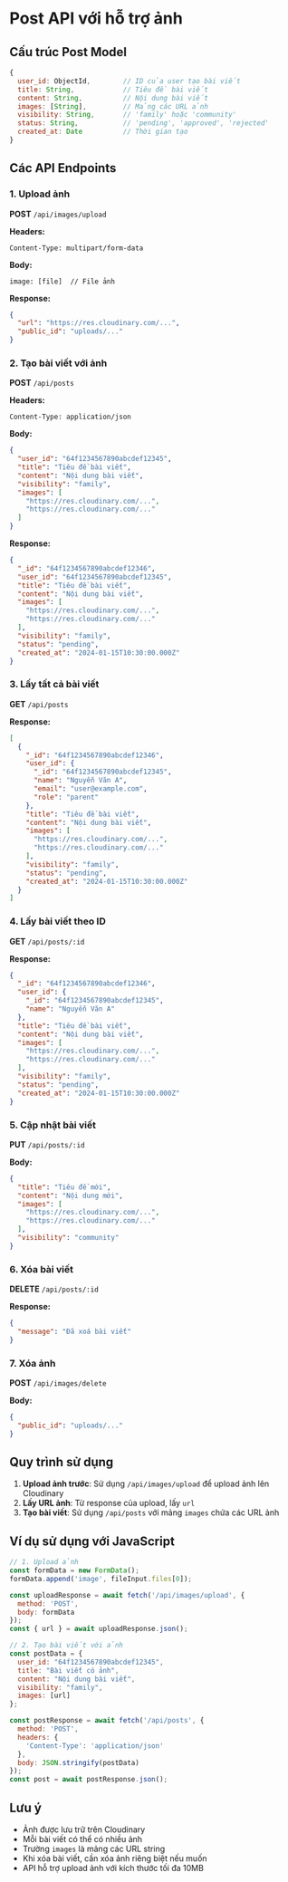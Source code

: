 # Post API với hỗ trợ ảnh

## Cấu trúc Post Model

```javascript
{
  user_id: ObjectId,        // ID của user tạo bài viết
  title: String,            // Tiêu đề bài viết
  content: String,          // Nội dung bài viết
  images: [String],         // Mảng các URL ảnh
  visibility: String,       // 'family' hoặc 'community'
  status: String,           // 'pending', 'approved', 'rejected'
  created_at: Date          // Thời gian tạo
}
```

## Các API Endpoints

### 1. Upload ảnh
**POST** `/api/images/upload`

**Headers:**
```
Content-Type: multipart/form-data
```

**Body:**
```
image: [file]  // File ảnh
```

**Response:**
```json
{
  "url": "https://res.cloudinary.com/...",
  "public_id": "uploads/..."
}
```

### 2. Tạo bài viết với ảnh
**POST** `/api/posts`

**Headers:**
```
Content-Type: application/json
```

**Body:**
```json
{
  "user_id": "64f1234567890abcdef12345",
  "title": "Tiêu đề bài viết",
  "content": "Nội dung bài viết",
  "visibility": "family",
  "images": [
    "https://res.cloudinary.com/...",
    "https://res.cloudinary.com/..."
  ]
}
```

**Response:**
```json
{
  "_id": "64f1234567890abcdef12346",
  "user_id": "64f1234567890abcdef12345",
  "title": "Tiêu đề bài viết",
  "content": "Nội dung bài viết",
  "images": [
    "https://res.cloudinary.com/...",
    "https://res.cloudinary.com/..."
  ],
  "visibility": "family",
  "status": "pending",
  "created_at": "2024-01-15T10:30:00.000Z"
}
```

### 3. Lấy tất cả bài viết
**GET** `/api/posts`

**Response:**
```json
[
  {
    "_id": "64f1234567890abcdef12346",
    "user_id": {
      "_id": "64f1234567890abcdef12345",
      "name": "Nguyễn Văn A",
      "email": "user@example.com",
      "role": "parent"
    },
    "title": "Tiêu đề bài viết",
    "content": "Nội dung bài viết",
    "images": [
      "https://res.cloudinary.com/...",
      "https://res.cloudinary.com/..."
    ],
    "visibility": "family",
    "status": "pending",
    "created_at": "2024-01-15T10:30:00.000Z"
  }
]
```

### 4. Lấy bài viết theo ID
**GET** `/api/posts/:id`

**Response:**
```json
{
  "_id": "64f1234567890abcdef12346",
  "user_id": {
    "_id": "64f1234567890abcdef12345",
    "name": "Nguyễn Văn A"
  },
  "title": "Tiêu đề bài viết",
  "content": "Nội dung bài viết",
  "images": [
    "https://res.cloudinary.com/...",
    "https://res.cloudinary.com/..."
  ],
  "visibility": "family",
  "status": "pending",
  "created_at": "2024-01-15T10:30:00.000Z"
}
```

### 5. Cập nhật bài viết
**PUT** `/api/posts/:id`

**Body:**
```json
{
  "title": "Tiêu đề mới",
  "content": "Nội dung mới",
  "images": [
    "https://res.cloudinary.com/...",
    "https://res.cloudinary.com/..."
  ],
  "visibility": "community"
}
```

### 6. Xóa bài viết
**DELETE** `/api/posts/:id`

**Response:**
```json
{
  "message": "Đã xoá bài viết"
}
```

### 7. Xóa ảnh
**POST** `/api/images/delete`

**Body:**
```json
{
  "public_id": "uploads/..."
}
```

## Quy trình sử dụng

1. **Upload ảnh trước**: Sử dụng `/api/images/upload` để upload ảnh lên Cloudinary
2. **Lấy URL ảnh**: Từ response của upload, lấy `url` 
3. **Tạo bài viết**: Sử dụng `/api/posts` với mảng `images` chứa các URL ảnh

## Ví dụ sử dụng với JavaScript

```javascript
// 1. Upload ảnh
const formData = new FormData();
formData.append('image', fileInput.files[0]);

const uploadResponse = await fetch('/api/images/upload', {
  method: 'POST',
  body: formData
});
const { url } = await uploadResponse.json();

// 2. Tạo bài viết với ảnh
const postData = {
  user_id: "64f1234567890abcdef12345",
  title: "Bài viết có ảnh",
  content: "Nội dung bài viết",
  visibility: "family",
  images: [url]
};

const postResponse = await fetch('/api/posts', {
  method: 'POST',
  headers: {
    'Content-Type': 'application/json'
  },
  body: JSON.stringify(postData)
});
const post = await postResponse.json();
```

## Lưu ý

- Ảnh được lưu trữ trên Cloudinary
- Mỗi bài viết có thể có nhiều ảnh
- Trường `images` là mảng các URL string
- Khi xóa bài viết, cần xóa ảnh riêng biệt nếu muốn
- API hỗ trợ upload ảnh với kích thước tối đa 10MB 